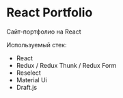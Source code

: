 # React Portfolio
Сайт-портфолио на React

Используемый стек:
* React
* Redux / Redux Thunk / Redux Form
* Reselect
* Material Ui
* Draft.js


